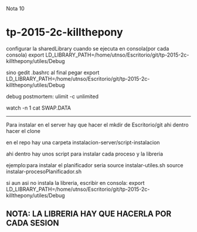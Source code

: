 Nota 10
# tp-2015-2c-killthepony

configurar la sharedLibrary cuando se ejecuta en consola(por cada consola)
export LD_LIBRARY_PATH=/home/utnso/Escritorio/git/tp-2015-2c-killthepony/utiles/Debug


sino gedit .bashrc
al final pegar export LD_LIBRARY_PATH=/home/utnso/Escritorio/git/tp-2015-2c-killthepony/utiles/Debug

debug postmortem: 
ulimit -c unlimited

watch -n 1 cat SWAP.DATA

------------------------------
Para instalar en el server hay que hacer el mkdir de Escritorio/git
ahi dentro hacer el clone

en el repo hay una carpeta instalacion-server/script-instalacion

ahi dentro hay unos script para instalar cada proceso y la libreria

ejemplo:para instalar el planificador seria
source instalar-utiles.sh
source instalar-procesoPlanificador.sh

si aun asi no instala la libreria, escribir en consola:
export LD_LIBRARY_PATH=/home/utnso/Escritorio/git/tp-2015-2c-killthepony/utiles/Debug

NOTA: LA LIBRERIA HAY QUE HACERLA POR CADA SESION
-----------------------------------------

